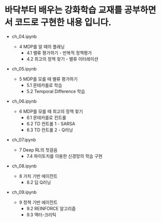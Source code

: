 # 바닥부터 배우는 강화학습 교재를 공부하면서 코드로 구현한 내용 입니다.
- ch_04.ipynb
    - 4 MDP를 알 때의 플래닝
        - 4.1 밸류 평가하기 - 반복적 정책평가
        - 4.2 최고의 정책 찾기 - 밸류 이터레이션

- ch_05.ipynb
    - 5 MDP를 모를 때 밸류 평가하기
        - 5.1 몬테카를로 학습
        - 5.2 Temporal Difference 학습

- ch_06.ipynb
    - 6 MDP를 모를 때 최고의 정책 찾기
        - 6.1 몬테카를로 컨트롤
        - 6.2 TD 컨트롤 1 - SARSA
        - 6.3 TD 컨트롤 2 - Q러닝

- ch_07.ipynb
    - 7 Deep RL의 첫걸음
        - 7.4 파이토치를 이용한 신경망의 학습 구현

- ch_08.ipynb
    - 8 가치 기반 에이전트
        - 8.2 딥 Q러닝

- ch_09.ipynb
    - 9 정책 기반 에이전트
        - 9.2 REINFORCE 알고리즘
        - 9.3 액터-크리틱
